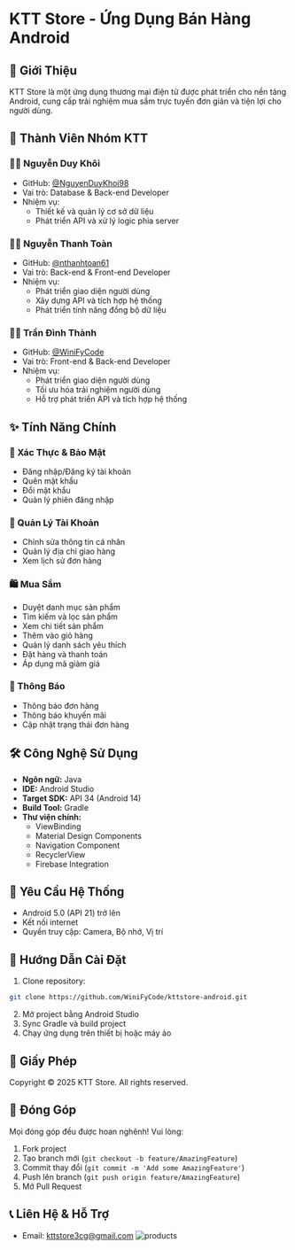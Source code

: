 # KTT Store - Ứng Dụng Bán Hàng Android

## 📱 Giới Thiệu
KTT Store là một ứng dụng thương mại điện tử được phát triển cho nền tảng Android, cung cấp trải nghiệm mua sắm trực tuyến đơn giản và tiện lợi cho người dùng.

## 👥 Thành Viên Nhóm KTT

### 👨‍💻 Nguyễn Duy Khôi
- GitHub: [@NguyenDuyKhoi98](https://github.com/NguyenDuyKhoi98)
- Vai trò: Database & Back-end Developer
- Nhiệm vụ:
  - Thiết kế và quản lý cơ sở dữ liệu
  - Phát triển API và xử lý logic phía server

### 👨‍💻 Nguyễn Thanh Toàn
- GitHub: [@nthanhtoan61](https://github.com/nthanhtoan61)
- Vai trò: Back-end & Front-end Developer
- Nhiệm vụ:
  - Phát triển giao diện người dùng
  - Xây dựng API và tích hợp hệ thống
  - Phát triển tính năng đồng bộ dữ liệu

### 👨‍💻 Trần Đình Thành
- GitHub: [@WiniFyCode](https://github.com/WiniFyCode)
- Vai trò: Front-end & Back-end Developer
- Nhiệm vụ:
  - Phát triển giao diện người dùng
  - Tối ưu hóa trải nghiệm người dùng
  - Hỗ trợ phát triển API và tích hợp hệ thống

## ✨ Tính Năng Chính

### 🔐 Xác Thực & Bảo Mật
- Đăng nhập/Đăng ký tài khoản
- Quên mật khẩu
- Đổi mật khẩu
- Quản lý phiên đăng nhập

### 👤 Quản Lý Tài Khoản
- Chỉnh sửa thông tin cá nhân
- Quản lý địa chỉ giao hàng
- Xem lịch sử đơn hàng

### 🛍️ Mua Sắm
- Duyệt danh mục sản phẩm
- Tìm kiếm và lọc sản phẩm
- Xem chi tiết sản phẩm
- Thêm vào giỏ hàng
- Quản lý danh sách yêu thích
- Đặt hàng và thanh toán
- Áp dụng mã giảm giá

### 📢 Thông Báo
- Thông báo đơn hàng
- Thông báo khuyến mãi
- Cập nhật trạng thái đơn hàng

## 🛠️ Công Nghệ Sử Dụng
- **Ngôn ngữ:** Java
- **IDE:** Android Studio
- **Target SDK:** API 34 (Android 14)
- **Build Tool:** Gradle
- **Thư viện chính:**
  - ViewBinding
  - Material Design Components
  - Navigation Component
  - RecyclerView
  - Firebase Integration

## 📱 Yêu Cầu Hệ Thống
- Android 5.0 (API 21) trở lên
- Kết nối internet
- Quyền truy cập: Camera, Bộ nhớ, Vị trí

## 🚀 Hướng Dẫn Cài Đặt
1. Clone repository:

```bash
git clone https://github.com/WiniFyCode/kttstore-android.git
```
2. Mở project bằng Android Studio
3. Sync Gradle và build project
4. Chạy ứng dụng trên thiết bị hoặc máy ảo

## 📄 Giấy Phép
Copyright © 2025 KTT Store. All rights reserved.

## 🤝 Đóng Góp
Mọi đóng góp đều được hoan nghênh! Vui lòng:
1. Fork project
2. Tạo branch mới (`git checkout -b feature/AmazingFeature`)
3. Commit thay đổi (`git commit -m 'Add some AmazingFeature'`)
4. Push lên branch (`git push origin feature/AmazingFeature`)
5. Mở Pull Request

## 📞 Liên Hệ & Hỗ Trợ
- Email: kttstore3cg@gmail.com
![products](https://github.com/user-attachments/assets/7cdbb304-b783-47c9-8a2a-24d23ecd2fc9)
